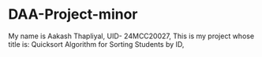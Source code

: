 # DAA-Project-minor
My name is Aakash Thapliyal, UID- 24MCC20027, This is my project whose title is: Quicksort Algorithm for Sorting Students by ID, 
